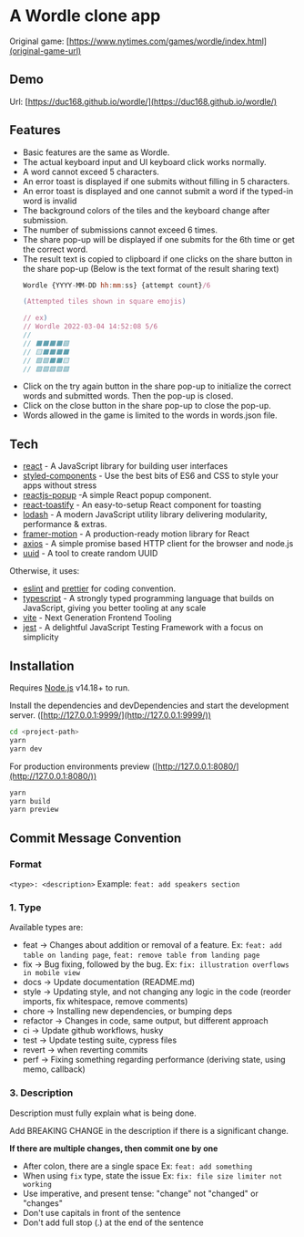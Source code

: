 # A Wordle clone app

Original game: [https://www.nytimes.com/games/wordle/index.html](original-game-url)

## Demo
Url: [https://duc168.github.io/wordle/](https://duc168.github.io/wordle/)
## Features

- Basic features are the same as Wordle.
- The actual keyboard input and UI keyboard click works normally.
- A word cannot exceed 5 characters.
- An error toast is displayed if one submits without filling in 5 characters.
- An error toast is displayed and one cannot submit a word if the typed-in word is invalid
- The background colors of the tiles and the keyboard change after submission.
- The number of submissions cannot exceed 6 times.
- The share pop-up will be displayed if one submits for the 6th time or get the correct word.
- The result text is copied to clipboard if one clicks on the share button in the share pop-up (Below is the text format of the result sharing text)
    ```javascript
    Wordle {YYYY-MM-DD hh:mm:ss} {attempt count}/6

    (Attempted tiles shown in square emojis)
    
    // ex)
    // Wordle 2022-03-04 14:52:08 5/6
    // 
    // ⬛⬛⬛⬛🟩
    // 🟨⬛⬛⬛⬛
    // 🟩🟩⬛⬛🟨
    // 🟩🟩🟩🟩🟩
    ```
- Click on the try again button in the share pop-up to initialize the correct words and submitted words. Then the pop-up is closed.
- Click on the close button in the share pop-up to close the pop-up.
- Words allowed in the game is limited to the words in words.json file.

## Tech


- [react](https://reactjs.org/) - A JavaScript library for building user interfaces
- [styled-components](https://styled-components.com/) - Use the best bits of ES6 and CSS to style your apps without stress
- [reactjs-popup](https://react-popup.elazizi.com/) -A simple React popup component.
- [react-toastify](https://fkhadra.github.io/react-toastify/introduction) - An easy-to-setup React component for toasting
- [lodash](https://lodash.com/) - A modern JavaScript utility library delivering modularity, performance & extras.
- [framer-motion](https://www.framer.com/motion/) - A production-ready motion library for React
- [axios](https://axios-http.com/) - A simple promise based HTTP client for the browser and node.js
- [uuid](https://www.npmjs.com/package/uuid) - A tool to create random UUID

Otherwise, it uses:
- [eslint](https://eslint.org/) and [prettier](https://prettier.io/) for coding convention.
- [typescript](https://www.typescriptlang.org/) -  A strongly typed programming language that builds on JavaScript, giving you better tooling at any scale
- [vite](https://vitejs.dev/) - Next Generation Frontend Tooling
- [jest](https://jestjs.io/) - A delightful JavaScript Testing Framework with a focus on simplicity 

## Installation

Requires [Node.js](https://nodejs.org/) v14.18+ to run.

Install the dependencies and devDependencies and start the development server. ([http://127.0.0.1:9999/](http://127.0.0.1:9999/))

```sh
cd <project-path>
yarn 
yarn dev
```

For production environments preview ([http://127.0.0.1:8080/](http://127.0.0.1:8080/))

```sh
yarn
yarn build
yarn preview
```


## Commit Message Convention

### Format

`<type>: <description>`
Example: `feat: add speakers section`

### 1. Type

Available types are:

- feat → Changes about addition or removal of a feature. Ex: `feat: add table on landing page`, `feat: remove table from landing page`
- fix → Bug fixing, followed by the bug. Ex: `fix: illustration overflows in mobile view`
- docs → Update documentation (README.md)
- style → Updating style, and not changing any logic in the code (reorder imports, fix whitespace, remove comments)
- chore → Installing new dependencies, or bumping deps
- refactor → Changes in code, same output, but different approach
- ci → Update github workflows, husky
- test → Update testing suite, cypress files
- revert → when reverting commits
- perf → Fixing something regarding performance (deriving state, using memo, callback)


### 3. Description

Description must fully explain what is being done.

Add BREAKING CHANGE in the description if there is a significant change.

**If there are multiple changes, then commit one by one**

- After colon, there are a single space Ex: `feat: add something`
- When using `fix` type, state the issue Ex: `fix: file size limiter not working`
- Use imperative, and present tense: "change" not "changed" or "changes"
- Don't use capitals in front of the sentence
- Don't add full stop (.) at the end of the sentence
